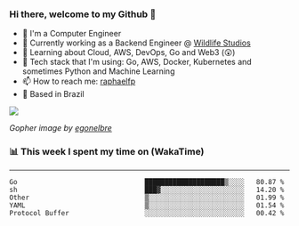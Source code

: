 ### Hi there, welcome to my Github 👋

- 📖 I'm a Computer Engineer
- 🔭 Currently working as a Backend Engineer @ [Wildlife Studios](https://wildlifestudios.com/)
- 🌱 Learning about Cloud, AWS, DevOps, Go and Web3 (😲)
- 🚀 Tech stack that I'm using: Go, AWS, Docker, Kubernetes and sometimes Python and Machine Learning
- 📫 How to reach me: [raphaelfp](https://linkedin.com/in/raphaelfp)
- 🏡 Based in Brazil

![](https://github.com/raphaelfp/gophers/blob/master/.thumb/animation/morning-coffee-3x.gif)

*Gopher image by [egonelbre](https://github.com/egonelbre/)*

### 📊 This week I spent my time on (WakaTime)

---

<!--START_SECTION:waka-->

```text
Go                                ████████████████████▒░░░░   80.87 %
sh                                ███▓░░░░░░░░░░░░░░░░░░░░░   14.20 %
Other                             ▒░░░░░░░░░░░░░░░░░░░░░░░░   01.99 %
YAML                              ▒░░░░░░░░░░░░░░░░░░░░░░░░   01.54 %
Protocol Buffer                   ░░░░░░░░░░░░░░░░░░░░░░░░░   00.42 %
```

<!--END_SECTION:waka-->
